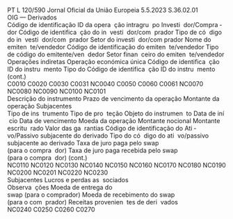 PT  L 120/590 Jornal Oficial da União Europeia 5.5.2023
 S.36.02.01  
OIG — Derivados  
Código de 
identificação 
ID da opera ­
ção intragru ­
po  Investi ­
dor/Compra ­
dor  Código de 
identifica ­
ção do in ­
vesti ­
dor/com ­
prador  Tipo de có ­
digo do in ­
vesti ­
dor/com ­
prador  Setor do 
investi ­
dor/com ­
prador  Nome do 
emiten ­
te/vendedor  Código de 
identificação 
do emiten ­
te/vendedor  Tipo de código 
do emitente/ven ­
dedor  Setor finan ­
ceiro do 
emiten ­
te/vendedor  Operações 
indiretas  Operação 
económica 
única  Código de 
identifica ­
ção ID do 
instru ­
mento  Tipo do 
Código de 
identifica ­
ção ID do 
instru ­
mento  (cont.)  
C0010  C0020  C0030  C0031  NC0040  C0050  C0060  C0061  NC0070  NC0080  NC0090  NC0100  NC0101  
Descrição do instrumento  Prazo de vencimento da 
operação  Montante da operação  Subjacentes  
Tipo de ins ­
trumento  Tipo de pro ­
teção  Objeto do 
instrumen ­
to  Data de iní ­
cio  Data de 
vencimento  Moeda da 
operação  Montante 
nocional  Montante escritu ­
rado  Valor das ga ­
rantias  Código de 
identificação 
do Ati ­
vo/Passivo 
subjacente 
do derivado  Tipo do có ­
digo do ati ­
vo/passivo 
subjacente 
ao derivado  Taxa de 
juro paga 
pelo  swap  
(para o 
compra ­
dor)  Taxa de 
juro paga 
recebida 
pelo  swap  
(para o 
compra ­
dor)  (cont.)  
NC0110  NC0120  NC0130  NC0140  NC0150  NC0160  NC0170  NC0180  NC0190  NC0200  NC0201  NC0220  NC0230  
Subjacentes  Lucros e 
perdas as ­
sociados  
Observa ­
ções  Moeda de 
entrega do  
swap  (para o 
comprador)  Moeda de 
recebimento 
do  swap  
(para o com ­
prador)  Receitas 
provenien ­
tes de deri ­
vados  
NC0240  C0250  C0260  C0270